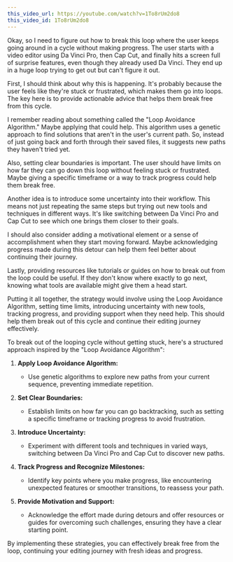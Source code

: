 ```yaml
---
this_video_url: https://youtube.com/watch?v=1To8rUm2do8
this_video_id: 1To8rUm2do8
---
```

<think>
Okay, so I need to figure out how to break this loop where the user keeps going around in a cycle without making progress. The user starts with a video editor using Da Vinci Pro, then Cap Cut, and finally hits a screen full of surprise features, even though they already used Da Vinci. They end up in a huge loop trying to get out but can't figure it out.

First, I should think about why this is happening. It's probably because the user feels like they're stuck or frustrated, which makes them go into loops. The key here is to provide actionable advice that helps them break free from this cycle. 

I remember reading about something called the "Loop Avoidance Algorithm." Maybe applying that could help. This algorithm uses a genetic approach to find solutions that aren't in the user's current path. So, instead of just going back and forth through their saved files, it suggests new paths they haven't tried yet.

Also, setting clear boundaries is important. The user should have limits on how far they can go down this loop without feeling stuck or frustrated. Maybe giving a specific timeframe or a way to track progress could help them break free.

Another idea is to introduce some uncertainty into their workflow. This means not just repeating the same steps but trying out new tools and techniques in different ways. It's like switching between Da Vinci Pro and Cap Cut to see which one brings them closer to their goals.

I should also consider adding a motivational element or a sense of accomplishment when they start moving forward. Maybe acknowledging progress made during this detour can help them feel better about continuing their journey.

Lastly, providing resources like tutorials or guides on how to break out from the loop could be useful. If they don't know where exactly to go next, knowing what tools are available might give them a head start.

Putting it all together, the strategy would involve using the Loop Avoidance Algorithm, setting time limits, introducing uncertainty with new tools, tracking progress, and providing support when they need help. This should help them break out of this cycle and continue their editing journey effectively.
</think>

To break out of the looping cycle without getting stuck, here's a structured approach inspired by the "Loop Avoidance Algorithm":

1. **Apply Loop Avoidance Algorithm:**
   - Use genetic algorithms to explore new paths from your current sequence, preventing immediate repetition.

2. **Set Clear Boundaries:**
   - Establish limits on how far you can go backtracking, such as setting a specific timeframe or tracking progress to avoid frustration.

3. **Introduce Uncertainty:**
   - Experiment with different tools and techniques in varied ways, switching between Da Vinci Pro and Cap Cut to discover new paths.

4. **Track Progress and Recognize Milestones:**
   - Identify key points where you make progress, like encountering unexpected features or smoother transitions, to reassess your path.

5. **Provide Motivation and Support:**
   - Acknowledge the effort made during detours and offer resources or guides for overcoming such challenges, ensuring they have a clear starting point.

By implementing these strategies, you can effectively break free from the loop, continuing your editing journey with fresh ideas and progress.

